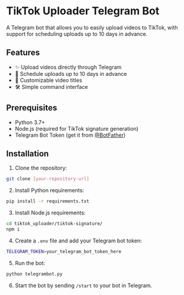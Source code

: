 # TikTok Uploader Telegram Bot

A Telegram bot that allows you to easily upload videos to TikTok, with support for scheduling uploads up to 10 days in advance.

## Features

- ✨ Upload videos directly through Telegram
- 📅 Schedule uploads up to 10 days in advance
- 🎯 Customizable video titles
- 🛠️ Simple command interface

## Prerequisites

- Python 3.7+
- Node.js (required for TikTok signature generation)
- Telegram Bot Token (get it from [@BotFather](https://t.me/botfather))

## Installation

1. Clone the repository:

```bash
git clone [your-repository-url]
```

2. Install Python requirements:

```bash
pip install -r requirements.txt
```

3. Install Node.js requirements:

```bash
cd tiktok_uploader/tiktok-signature/
npm i
```

4. Create a `.env` file and add your Telegram bot token:

```bash
TELEGRAM_TOKEN=your_telegram_bot_token_here
```

5. Run the bot:

```bash
python telegrambot.py
```

6. Start the bot by sending `/start` to your bot in Telegram.

